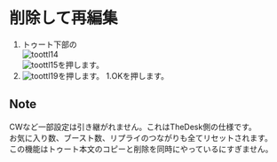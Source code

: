 # 削除して再編集

1. トゥート下部の  
![toottl14](https://dl.thedesk.top/media/toottl14.PNG)  
![toottl15](https://dl.thedesk.top/media/toottl15.PNG)を押します。
1. ![toottl19](https://dl.thedesk.top/media/toottl19.PNG)を押します。
1.OKを押します。

## Note
CWなど一部設定は引き継がれません。これはTheDesk側の仕様です。  
お気に入り数、ブースト数、リプライのつながりも全てリセットされます。  
この機能はトゥート本文のコピーと削除を同時にやっているにすぎません。
